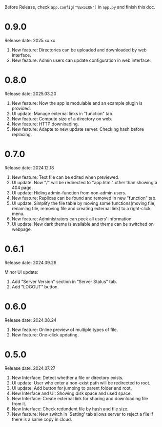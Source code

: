 Before Release, check `app.config["VERSION"]` in `app.py` and finish this doc.

# 0.9.0

Release date: 2025.xx.xx

1. New feature: Directories can be uploaded and downloaded by web interface.
2. New feature: Admin users can update configuration in web interface.

# 0.8.0

Release date: 2025.03.20

1. New feature: Now the app is modulable and an example plugin is provided.
2. UI update: Manage external links in "function" tab.
3. New feature: Compute size of a directory on web.
4. New feature: HTTP downloading.
5. New feature: Adapte to new update server. Checking hash before replacing.

# 0.7.0

Release date: 2024.12.18

1. New feature: Text file can be edited when previewed.
2. UI update: Now "/" will be redirected to "app.html" other than showing a 404 page.
3. UI update: Hiding admin-function from non-admin users.
4. New feature: Replicas can be found and removed in new "function" tab.
5. UI update: Simplify the file table by moving some functions(moving file, renaming file, removing file and creating external link) to a right-click menu.
6. New feature: Administrators can peek all users' information.
7. UI update: New dark theme is available and theme can be switched on webpage.

# 0.6.1

Release date: 2024.09.29

Minor UI update:
1. Add "Server Version" section in "Server Status" tab.
2. Add "LOGOUT" button.

# 0.6.0

Release date: 2024.08.24

1. New feature: Online preview of multiple types of file.
2. New feature: One-click updating.

# 0.5.0

Release date: 2024.07.27

1. New Interface: Detect whether a file or directory exists.
2. UI update: User who enter a non-exist path will be redirected to root.
3. UI update: Add button for jumping to parent folder and root.
4. New Interface and UI: Showing disk space and used space.
5. New Interface: Create external link for sharing and downloading file from it.
6. New Interface: Check redundent file by hash and file size.
7. New feature: New switch in 'Setting' tab allows server to reject a file if there is a same copy in cloud.

